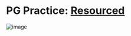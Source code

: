 # PG Practice: [Resourced](https://portal.offensive-security.com/labs/play)

![image](https://user-images.githubusercontent.com/87611022/180659095-75dc4574-0a14-4866-8756-cae67ee8616a.png)
